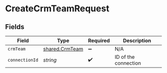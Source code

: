 # CreateCrmTeamRequest


## Fields

| Field                                            | Type                                             | Required                                         | Description                                      |
| ------------------------------------------------ | ------------------------------------------------ | ------------------------------------------------ | ------------------------------------------------ |
| `crmTeam`                                        | [shared.CrmTeam](../../models/shared/crmteam.md) | :heavy_minus_sign:                               | N/A                                              |
| `connectionId`                                   | *string*                                         | :heavy_check_mark:                               | ID of the connection                             |